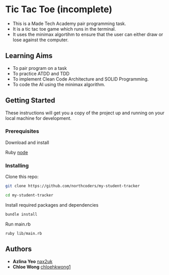 # Tic Tac Toe (incomplete)

* This is a Made Tech Academy pair programming task. 
* It is a tic tac toe game which runs in the terminal. 
* It uses the minimax algortihm to ensure that the user can either draw or lose against the computer.

## Learning Aims
* To pair program on a task
* To practice ATDD and TDD
* To implement Clean Code Architecture and SOLID Programming.
* To code the AI using the minimax algorithm.


## Getting Started

These instructions will get you a copy of the project up and running on your local machine for development.

### Prerequisites

Download and install 

 Ruby [node](https://www.ruby-lang.org/en/downloads/)


### Installing

Clone this repo:

```bash
git clone https://github.com/northcoders/my-student-tracker

cd my-student-tracker

```

Install required packages and dependencies
```bash
bundle install
```

Run main.rb
```
ruby lib/main.rb
```


## Authors

* **Azlina Yeo** [nax2uk](https://github.com/nax2uk)
* **Chloe Wong** [chloehkwong1]()

